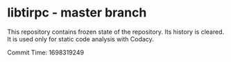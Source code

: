 # libtirpc - master branch

This repository contains frozen state of the repository.
Its history is cleared. It is used only for static code
analysis with Codacy.

Commit Time: 1698319249